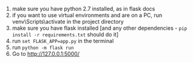 1. make sure you have python 2.7 installed, as in flask docs
2. if you want to use virtual environments and are on a PC, run venv\Scripts\activate in the project directory
3. make sure you have flask installed [and any other dependencies - `pip install -r requirements.txt` should do it]
3. run `set FLASK_APP=app.py` in the terminal
4. run `python -m flask run`
5. Go to http://127.0.0.1:5000/
